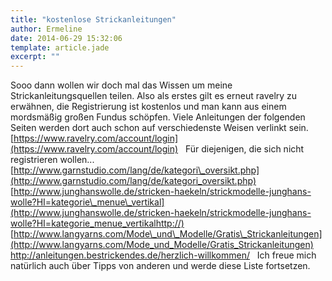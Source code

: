 ```yaml
---
title: "kostenlose Strickanleitungen"
author: Ermeline
date: 2014-06-29 15:32:06
template: article.jade
excerpt: ""
---
```


Sooo dann wollen wir doch mal das Wissen um meine
Strickanleitungsquellen teilen. Also als erstes gilt es erneut ravelry
zu erwähnen, die Registrierung ist kostenlos und man kann aus einem
mordsmäßig großen Fundus schöpfen. Viele Anleitungen der folgenden
Seiten werden dort auch schon auf verschiedenste Weisen verlinkt sein.
[https://www.ravelry.com/account/login](https://www.ravelry.com/account/login)
  Für diejenigen, die sich nicht registrieren wollen...
[http://www.garnstudio.com/lang/de/kategori\_oversikt.php](http://www.garnstudio.com/lang/de/kategori_oversikt.php)
[http://www.junghanswolle.de/stricken-haekeln/strickmodelle-junghans-wolle?HI=kategorie\_menue\_vertikal](http://www.junghanswolle.de/stricken-haekeln/strickmodelle-junghans-wolle?HI=kategorie_menue_vertikalhttp://)
[http://www.langyarns.com/Mode\_und\_Modelle/Gratis\_Strickanleitungen](http://www.langyarns.com/Mode_und_Modelle/Gratis_Strickanleitungen)
http://anleitungen.bestrickendes.de/herzlich-willkommen/   Ich freue
mich natürlich auch über Tipps von anderen und werde diese Liste
fortsetzen.    
